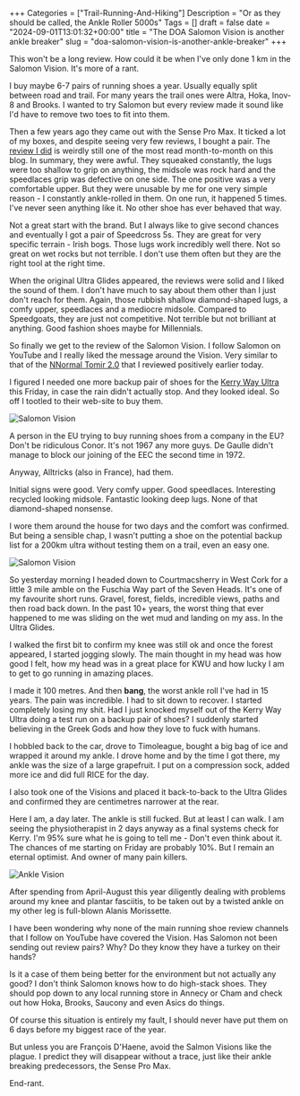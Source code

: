 +++
Categories = ["Trail-Running-And-Hiking"]
Description = "Or as they should be called, the Ankle Roller 5000s"
Tags = []
draft = false
date = "2024-09-01T13:01:32+00:00"
title = "The DOA Salomon Vision is another ankle breaker"
slug = "doa-salomon-vision-is-another-ankle-breaker"
+++

This won't be a long review. How could it be when I've only done 1 km in the Salomon Vision. It's more of a rant.

I buy maybe 6-7 pairs of running shoes a year. Usually equally split between road and trail. For many years the trail ones were Altra, Hoka, Inov-8 and Brooks. I wanted to try Salomon but every review made it sound like I'd have to remove two toes to fit into them.

Then a few years ago they came out with the Sense Pro Max. It ticked a lot of my boxes, and despite seeing very few reviews, I bought a pair. The [review I did](https://conoroneill.com/2018/03/12/the-fatally-flawed-salomon-sense-pro-max/) is weirdly still one of the most read month-to-month on this blog. In summary, they were awful. They squeaked constantly, the lugs were too shallow to grip on anything, the midsole was rock hard and the speedlaces grip was defective on one side. The one positive was a very comfortable upper. But they were unusable by me for one very simple reason - I constantly ankle-rolled in them. On one run, it happened 5 times. I've never seen anything like it. No other shoe has ever behaved that way.

Not a great start with the brand. But I always like to give second chances and eventually I got a pair of Speedcross 5s. They are great for very specific terrain - Irish bogs. Those lugs work incredibly well there. Not so great on wet rocks but not terrible. I don't use them often but they are the right tool at the right time.

When the original Ultra Glides appeared, the reviews were solid and I liked the sound of them. I don't have much to say about them other than I just don't reach for them. Again, those rubbish shallow diamond-shaped lugs, a comfy upper, speedlaces and a mediocre midsole. Compared to Speedgoats, they are just not competitive. Not terrible but not brilliant at anything. Good fashion shoes maybe for Millennials.

So finally we get to the review of the Salomon Vision. I follow Salomon on YouTube and I really liked the message around the Vision. Very similar to that of the [NNormal Tomir 2.0](https://conoroneill.com/2024/09/01/nnormal-tomir-20-is-a-grower/) that I reviewed positively earlier today.

I figured I needed one more backup pair of shoes for the [Kerry Way Ultra](https://kerrywayultra.com/) this Friday, in case the rain didn't actually stop. And they looked ideal. So off I tootled to their web-site to buy them. 

![Salomon Vision](/images/2024/09/vision1.jpg)

A person in the EU trying to buy running shoes from a company in the EU? Don't be ridiculous Conor. It's not 1967 any more guys. De Gaulle didn't manage to block our joining of the EEC the second time in 1972.

Anyway, Alltricks (also in France), had them.

Initial signs were good. Very comfy upper. Good speedlaces. Interesting recycled looking midsole. Fantastic looking deep lugs. None of that diamond-shaped nonsense.

I wore them around the house for two days and the comfort was confirmed. But being a sensible chap, I wasn't putting a shoe on the potential backup list for a 200km ultra without testing them on a trail, even an easy one.


![Salomon Vision](/images/2024/09/vision2.jpg)

So yesterday morning I headed down to Courtmacsherry in West Cork for a little 3 mile amble on the Fuschia Way part of the Seven Heads. It's one of my favourite short runs. Gravel, forest, fields, incredible views, paths and then road back down. In the past 10+ years, the worst thing that ever happened to me was sliding on the wet mud and landing on my ass. In the Ultra Glides.

I walked the first bit to confirm my knee was still ok and once the forest appeared, I started jogging slowly. The main thought in my head was how good I felt, how my head was in a great place for KWU and how lucky I am to get to go running in amazing places.

I made it 100 metres. And then **bang**, the worst ankle roll I've had in 15 years. The pain was incredible. I had to sit down to recover. I started completely losing my shit. Had I just knocked myself out of the Kerry Way Ultra doing a test run on a backup pair of shoes? I suddenly started believing in the Greek Gods and how they love to fuck with humans.

I hobbled back to the car, drove to Timoleague, bought a big bag of ice and wrapped it around my ankle. I drove home and by the time I got there, my ankle was the size of a large grapefruit. I put on a compression sock, added more ice and did full RICE for the day.

I also took one of the Visions and placed it back-to-back to the Ultra Glides and confirmed they are centimetres narrower at the rear. 

Here I am, a day later. The ankle is still fucked. But at least I can walk. I am seeing the physiotherapist in 2 days anyway as a final systems check for Kerry. I'm 95% sure what he is going to tell me - Don't even think about it. The chances of me starting on Friday are probably 10%. But I remain an eternal optimist. And owner of many pain killers.

![Ankle Vision](/images/2024/09/ankle.jpg)

After spending from April-August this year diligently dealing with problems around my knee and plantar fasciitis, to be taken out by a twisted ankle on my other leg is full-blown Alanis Morissette.

I have been wondering why none of the main running shoe review channels that I follow on YouTube have covered the Vision. Has Salomon not been sending out review pairs? Why? Do they know they have a turkey on their hands?

Is it a case of them being better for the environment but not actually any good? I don't think Salomon knows how to do high-stack shoes. They should pop down to any local running store in Annecy or Cham and check out how Hoka, Brooks, Saucony and even Asics do things.

Of course this situation is entirely my fault, I should never have put them on 6 days before my biggest race of the year. 

But unless you are François D'Haene, avoid the Salmon Visions like the plague. I predict they will disappear without a trace, just like their ankle breaking predecessors, the Sense Pro Max.

End-rant.